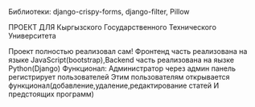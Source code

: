 Библиотеки: django-crispy-forms, django-filter, Pillow

ПРОЕКТ ДЛЯ Кыргызского Государственного Технического Университета

Проект полностью реализовал сам!
Фронтенд часть реализована на языке JavaScript(bootstrap),Backend часть реализована на яызке Python(Django)
Функционал:
Администратор через админ панель регистрирует пользователей
Этим пользователям открывается функционал(добавление,удаление,редактирование статей И предстоящих программ)

